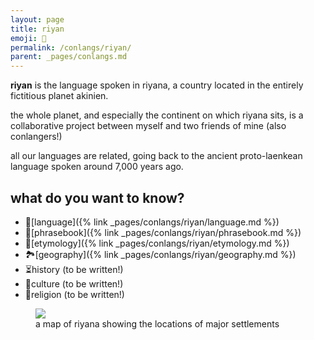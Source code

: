 ```yaml
---
layout: page
title: riyan
emoji: 🐸
permalink: /conlangs/riyan/
parent: _pages/conlangs.md
---
```

**riyan** is the language spoken in riyana, a country located in the entirely fictitious planet akinien.

the whole planet, and especially the continent on which riyana sits, is a collaborative project between myself and two friends of mine (also conlangers!)

all our languages are related, going back to the ancient proto-laenkean language spoken around 7,000 years ago.

## what do you want to know?
* 💭[language]({% link _pages/conlangs/riyan/language.md %})
* 📘[phrasebook]({% link _pages/conlangs/riyan/phrasebook.md %})
* 🥘[etymology]({% link _pages/conlangs/riyan/etymology.md %})
* 🏞️[geography]({% link _pages/conlangs/riyan/geography.md %})
* ⏳history (to be written!)
* 🍂culture (to be written!)
* 🧝religion (to be written!)

<figure markdown="0">
<img src="{% link /assets/images/riyana/sinne.png %}">
<figcaption>a map of riyana showing the locations of major settlements</figcaption>
</figure>